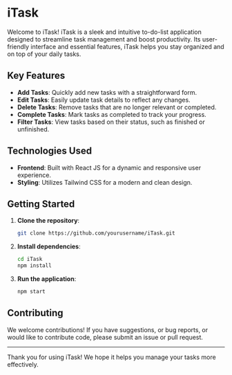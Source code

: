 # iTask

Welcome to iTask! iTask is a sleek and intuitive to-do-list application designed to streamline task management and boost productivity. Its user-friendly interface and essential features, iTask helps you stay organized and on top of your daily tasks.

## Key Features

- **Add Tasks**: Quickly add new tasks with a straightforward form.
- **Edit Tasks**: Easily update task details to reflect any changes.
- **Delete Tasks**: Remove tasks that are no longer relevant or completed.
- **Complete Tasks**: Mark tasks as completed to track your progress.
- **Filter Tasks**: View tasks based on their status, such as finished or unfinished.

## Technologies Used

- **Frontend**: Built with React JS for a dynamic and responsive user experience.
- **Styling**: Utilizes Tailwind CSS for a modern and clean design.

## Getting Started

1. **Clone the repository**:
    ```bash
    git clone https://github.com/yourusername/iTask.git
    ```
2. **Install dependencies**:
    ```bash
    cd iTask
    npm install
    ```
3. **Run the application**:
    ```bash
    npm start
    ```

## Contributing

We welcome contributions! If you have suggestions, or bug reports, or would like to contribute code, please submit an issue or pull request.


---

Thank you for using iTask! We hope it helps you manage your tasks more effectively.
